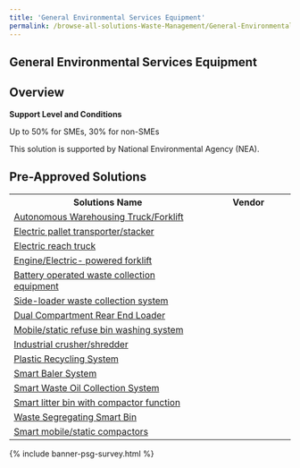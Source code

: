```yaml
---
title: 'General Environmental Services Equipment'
permalink: /browse-all-solutions-Waste-Management/General-Environmental-Services-Equipment
---
```


## General Environmental Services Equipment
## Overview

**Support Level and Conditions**

Up to 50% for SMEs, 30% for non-SMEs

This solution is supported by National Environmental Agency (NEA).

## Pre-Approved Solutions

<table>
<tr>
<th style='width: auto;'><b>Solutions Name</b></th>
<th style='width: 30%;'><b>Vendor</b></th>
</tr>
<tr>
<td><a href='/productivity-solutions-grant/solutionrepo/eqt-Autonomous-Wrhousng-TruckForklft-Wst-Mngmnt' target='_blank'>Autonomous Warehousing Truck/Forklift</a><br></td>
<td></td>
</tr>
<tr>
<td><a href='/productivity-solutions-grant/solutionrepo/eqt-Elctrc-pllt-trnsportrstckr-Wst-Mngmnt' target='_blank'>Electric pallet transporter/stacker</a><br></td>
<td></td>
</tr>
<tr>
<td><a href='/productivity-solutions-grant/solutionrepo/eqt-Elctrc-rch-truck-Wst-Mngmnt' target='_blank'>Electric reach truck</a><br></td>
<td></td>
</tr>
<tr>
<td><a href='/productivity-solutions-grant/solutionrepo/eqt-EngnElctrc-powrd-forklft-Wst-Mngmnt' target='_blank'>Engine/Electric- powered forklift</a><br></td>
<td></td>
</tr>
<tr>
<td><a href='/productivity-solutions-grant/solutionrepo/eqt-Bttry-oprtd-wst-collcton-qt-Wst-Mngmnt' target='_blank'>Battery operated waste collection equipment</a><br></td>
<td></td>
</tr>
<tr>
<td><a href='/productivity-solutions-grant/solutionrepo/eqt-Sdlodr-wst-collcton-systm-Wst-Mngmnt' target='_blank'>Side-loader waste collection system</a><br></td>
<td></td>
</tr>
<tr>
<td><a href='/productivity-solutions-grant/solutionrepo/eqt-Dul-Comprtmnt-Rr-End-Lodr-Wst-Mngmnt' target='_blank'>Dual Compartment Rear End Loader</a><br></td>
<td></td>
</tr>
<tr>
<td><a href='/productivity-solutions-grant/solutionrepo/eqt-Moblsttc-rfus-bn-wshng-systm-Wst-Mngmnt' target='_blank'>Mobile/static refuse bin washing system</a><br></td>
<td></td>
</tr>
<tr>
<td><a href='/productivity-solutions-grant/solutionrepo/eqt-Industrl-crushrshrddr-Wst-Mngmnt' target='_blank'>Industrial crusher/shredder</a><br></td>
<td></td>
</tr>
<tr>
<td><a href='/productivity-solutions-grant/solutionrepo/eqt-Plstc-Rcyclng-sys-Wst-Mngmnt' target='_blank'>Plastic Recycling System</a><br></td>
<td></td>
</tr>
<tr>
<td><a href='/productivity-solutions-grant/solutionrepo/eqt-Smrt-Blr-sys-Wst-Mngmnt' target='_blank'>Smart Baler System</a><br></td>
<td></td>
</tr>
<tr>
<td><a href='/productivity-solutions-grant/solutionrepo/eqt-Smrt-Wst-Ol-Collcton-sys-Wst-Mngmnt' target='_blank'>Smart Waste Oil Collection System</a><br></td>
<td></td>
</tr>
<tr>
<td><a href='/productivity-solutions-grant/solutionrepo/eqt-Smrt-lttr-bn-wth-compctor-functon-Wst-Mngmnt' target='_blank'>Smart litter bin with compactor function</a><br></td>
<td></td>
</tr>
<tr>
<td><a href='/productivity-solutions-grant/solutionrepo/eqt-Wst-Sgrgtng-Smrt-Bn-Wst-Mngmnt' target='_blank'>Waste Segregating Smart Bin</a><br></td>
<td></td>
</tr>
<tr>
<td><a href='/productivity-solutions-grant/solutionrepo/eqt-Smrt-moblsttc-compctors-Wst-Mngmnt' target='_blank'>Smart mobile/static compactors</a><br></td>
<td></td>
</tr>
</table>

{% include banner-psg-survey.html %}
